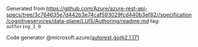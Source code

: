 Generated from https://github.com/Azure/azure-rest-api-specs/tree/3c764635e7d442b3e74caf593029fcd440b3ef82//specification/cognitiveservices/data-plane/LUIS/Authoring/readme.md tag: `authoring_2_0`

Code generator @microsoft.azure/autorest.go@2.1.171


